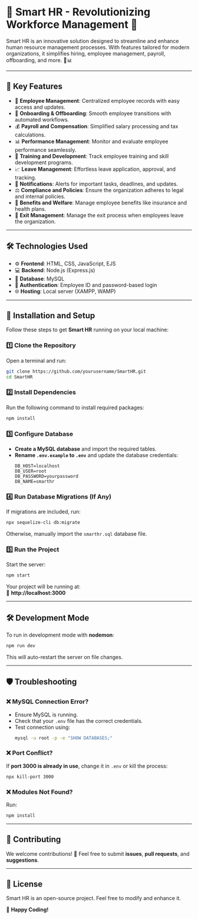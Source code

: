 # 🌟 **Smart HR - Revolutionizing Workforce Management** 🌟

Smart HR is an innovative solution designed to streamline and enhance human resource management processes. With features tailored for modern organizations, it simplifies hiring, employee management, payroll, offboarding, and more. 💼📊

---

## 🎯 **Key Features**
- 📝 **Employee Management**: Centralized employee records with easy access and updates.
- 🔄 **Onboarding & Offboarding**: Smooth employee transitions with automated workflows.
- 💰 **Payroll and Compensation**: Simplified salary processing and tax calculations.
- 📊 **Performance Management**: Monitor and evaluate employee performance seamlessly.
- 📅 **Training and Development**: Track employee training and skill development programs.
- 📈 **Leave Management**: Effortless leave application, approval, and tracking.
- 🔔 **Notifications**: Alerts for important tasks, deadlines, and updates.
- ⚖️ **Compliance and Policies**: Ensure the organization adheres to legal and internal policies.
- 🏥 **Benefits and Welfare**: Manage employee benefits like insurance and health plans.
- 🚪 **Exit Management**: Manage the exit process when employees leave the organization.

---

## 🛠️ **Technologies Used**
- ⚙️ **Frontend**: HTML, CSS, JavaScript, EJS
- 💻 **Backend**: Node.js (Express.js)
- 💾 **Database**: MySQL
- 🔐 **Authentication**: Employee ID and password-based login
- 🌐 **Hosting**: Local server (XAMPP, WAMP)

---

## 🚀 **Installation and Setup**
Follow these steps to get **Smart HR** running on your local machine:

### 1️⃣ **Clone the Repository**
Open a terminal and run:
```bash
git clone https://github.com/yourusername/SmartHR.git
cd SmartHR
```

### 2️⃣ **Install Dependencies**
Run the following command to install required packages:
```bash
npm install
```

### 3️⃣ **Configure Database**
- **Create a MySQL database** and import the required tables.
- **Rename `.env.example` to `.env`** and update the database credentials:
  ```env
  DB_HOST=localhost
  DB_USER=root
  DB_PASSWORD=yourpassword
  DB_NAME=smarthr
  ```

### 4️⃣ **Run Database Migrations (If Any)**
If migrations are included, run:
```bash
npx sequelize-cli db:migrate
```
Otherwise, manually import the `smarthr.sql` database file.

### 5️⃣ **Run the Project**
Start the server:
```bash
npm start
```
Your project will be running at:  
📌 **http://localhost:3000**

---

## 🛠 **Development Mode**
To run in development mode with **nodemon**:
```bash
npm run dev
```
This will auto-restart the server on file changes.

---

## 🛡 **Troubleshooting**
### ❌ **MySQL Connection Error?**
- Ensure MySQL is running.
- Check that your `.env` file has the correct credentials.
- Test connection using:
  ```bash
  mysql -u root -p -e "SHOW DATABASES;"
  ```

### ❌ **Port Conflict?**
If **port 3000 is already in use**, change it in `.env` or kill the process:
```bash
npx kill-port 3000
```

### ❌ **Modules Not Found?**
Run:
```bash
npm install
```

---

## 🤝 **Contributing**
We welcome contributions! 🎉 Feel free to submit **issues**, **pull requests**, and **suggestions**.

---

## 📄 **License**
Smart HR is an open-source project. Feel free to modify and enhance it.  

🚀 **Happy Coding!**
